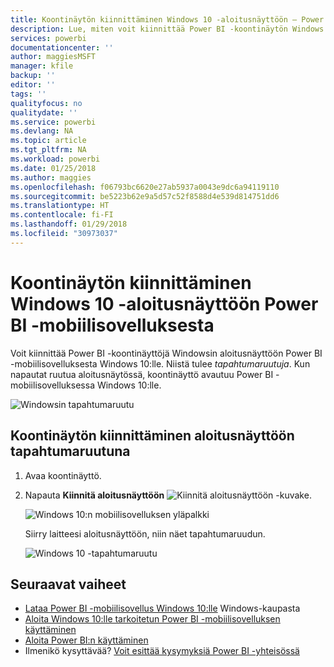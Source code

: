 ```yaml
---
title: Koontinäytön kiinnittäminen Windows 10 -aloitusnäyttöön – Power BI -mobiilisovellus
description: Lue, miten voit kiinnittää Power BI -koontinäytön Windows 10 -aloitusnäyttöön Power BI -mobiilisovelluksesta, niin näet tärkeät arvot yhdellä silmäyksellä.
services: powerbi
documentationcenter: ''
author: maggiesMSFT
manager: kfile
backup: ''
editor: ''
tags: ''
qualityfocus: no
qualitydate: ''
ms.service: powerbi
ms.devlang: NA
ms.topic: article
ms.tgt_pltfrm: NA
ms.workload: powerbi
ms.date: 01/25/2018
ms.author: maggies
ms.openlocfilehash: f06793bc6620e27ab5937a0043e9dc6a94119110
ms.sourcegitcommit: be5223b62e9a5d57c52f8588d4e539d814751dd6
ms.translationtype: HT
ms.contentlocale: fi-FI
ms.lasthandoff: 01/29/2018
ms.locfileid: "30973037"
---
```

# <a name="pin-a-dashboard-to-your-windows-10-start-screen-from-the-power-bi-mobile-app"></a>Koontinäytön kiinnittäminen Windows 10 -aloitusnäyttöön Power BI -mobiilisovelluksesta
Voit kiinnittää Power BI -koontinäyttöjä Windowsin aloitusnäyttöön Power BI -mobiilisovelluksesta Windows 10:lle. Niistä tulee *tapahtumaruutuja*. Kun napautat ruutua aloitusnäytössä, koontinäyttö avautuu Power BI -mobiilisovelluksessa Windows 10:lle.

![Windowsin tapahtumaruutu](media/mobile-pin-dashboard-start-screen-windows-10-phone-app/power-bi-windows-10-pin-start-screen.png)

## <a name="pin-a-dashboard-to-your-start-screen-as-a-live-tile"></a>Koontinäytön kiinnittäminen aloitusnäyttöön tapahtumaruutuna
1. Avaa koontinäyttö.
2. Napauta **Kiinnitä aloitusnäyttöön** ![Kiinnitä aloitusnäyttöön -kuvake](media/mobile-pin-dashboard-start-screen-windows-10-phone-app/power-bi-windows-10-pin-start-icon.png).
   
   ![Windows 10:n mobiilisovelluksen yläpalkki](media/mobile-pin-dashboard-start-screen-windows-10-phone-app/power-bi-windows-10-pin-start.png)
   
   Siirry laitteesi aloitusnäyttöön, niin näet tapahtumaruudun.
   
   ![Windows 10 -tapahtumaruutu](media/mobile-pin-dashboard-start-screen-windows-10-phone-app/pbi_win10ph_startscrn.png)

## <a name="next-steps"></a>Seuraavat vaiheet
* [Lataa Power BI -mobiilisovellus Windows 10:lle](http://go.microsoft.com/fwlink/?LinkID=526478) Windows-kaupasta  
* [Aloita Windows 10:lle tarkoitetun Power BI -mobiilisovelluksen käyttäminen](mobile-windows-10-phone-app-get-started.md)  
* [Aloita Power BI:n käyttäminen](service-get-started.md)
* Ilmenikö kysyttävää? [Voit esittää kysymyksiä Power BI -yhteisössä](http://community.powerbi.com/)

